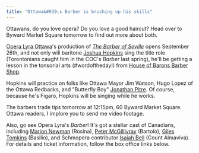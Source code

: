 ```yaml
---
title: "Ottawa&#039;s Barber is brushing up his skills"
---
```


Ottawans, do you love opera? Do you love a good haircut? Head over to Byward Market Square tomorrow to find out more about both.

[Opera Lyra Ottawa](/scene/companies/opera-lyra-ottawa/)'s production of [*The Barber of Seville*](https://operalyra.ca/current-season-productions/the-marriage-of-figaro/) opens September 26th, and not only will baritone [Joshua Hopkins](/scene/people/joshua-hopkins/) sing the title role (Torontonians caught him in the COC's *Barber* last spring), he'll be getting a lesson in the tonsorial arts (#wordoftheday!) from [House of Barons Barber Shop](http://www.houseofbarons.ca/).

Hopkins will practice on folks like Ottawa Mayor Jim Watson, Hugo Lopez of the Ottawa Redbacks, and "Butterfly Boy" [Jonathan Pitre](http://metro.co.uk/2015/08/10/meet-the-incredibly-brave-butterfly-boy-who-refuses-to-give-up-hope-despite-constant-pain-5336086/). Of course, because he's Figaro, Hopkins will be singing while he works.

The barbers trade tips tomorrow at 12:15pm, 60 Byward Market Square. Ottawa readers, I implore you to send me video footage.

Also, go see Opera Lyra's *Barber*! It's got a stellar cast of Canadians, including [Marion Newman](/scene/people/marion-newman/) (Rosina), [Peter McGillivray](/scene/people/peter-mcgillivray/) (Bartolo), [Giles Tomkins](/scene/people/giles-tomkins/) (Basilio), and Schmopera contributor [Isaiah Bell](http://www.schmopera.com/on-the-ego/) (Count Almaviva). For details and ticket information, follow the box office links below.
